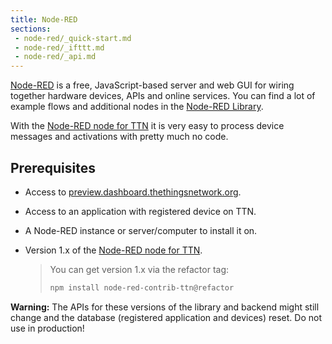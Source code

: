 ```yaml
---
title: Node-RED
sections:
 - node-red/_quick-start.md
 - node-red/_ifttt.md
 - node-red/_api.md
---
```


[Node-RED](http://nodered.org/) is a free, JavaScript-based server and web GUI for wiring together hardware devices, APIs and online services. You can find a lot of example flows and additional nodes in the [Node-RED Library](http://flows.nodered.org/).

With the [Node-RED node for TTN](https://www.npmjs.com/package/node-red-contrib-ttn) it is very easy to process device messages and activations with pretty much no code.

## Prerequisites

* Access to [preview.dashboard.thethingsnetwork.org](https://preview.dashboard.thethingsnetwork.org/).
* Access to an application with registered device on TTN.
* A Node-RED instance or server/computer to install it on.
* Version 1.x of the [Node-RED node for TTN](https://www.npmjs.com/package/node-red-contrib-ttn).

	> You can get version 1.x via the refactor tag:
	> 
	> ```bash
	> npm install node-red-contrib-ttn@refactor
	> ```

<div class="alert alert-danger"><strong>Warning:</strong> The APIs for these versions of the library and backend might still change and the database (registered application and devices) reset. Do not use in production!</div>
